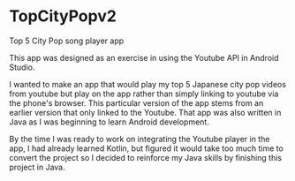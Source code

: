 # TopCityPopv2
Top 5 City Pop song player app

This app was designed as an exercise in using the Youtube API in Android Studio.

I wanted to make an app that would play my top 5 Japanese city pop videos from youtube but play on the app rather than simply linking to youtube via the phone's browser.
This particular version of the app stems from an earlier version that only linked to the Youtube. That app was also written in Java as I was beginning to learn Android development.

By the time I was ready to work on integrating the Youtube player in the app, I had already learned Kotlin, but figured it would take too much time to convert the project so I decided to reinforce my Java skills by finishing this project in Java.

